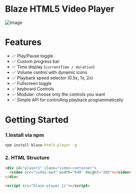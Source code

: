 # Blaze HTML5 Video Player
![image](https://github.com/user-attachments/assets/f4fd0f88-d1ae-41e3-8732-ea0c2720f3a7)

# Features

- ✅ Play/Pause toggle
- ✅ Custom progress bar
- ✅ Time display (`currentTime / duration`)
- ✅ Volume control with dynamic icons
- ✅ Playback speed selector (0.5x, 1x, 2x)
- ✅ Fullscreen toggle
- ✅ keyboard Controls
- ✅ Modular: choose only the controls you want
- ✅ Simple API for controlling playback programmatically

# Getting Started

### 1.Install via npm

```cmd
npm install blaze-html5-player -g
```

### 2. HTML Structure

```html
<div id="player1" class="video-container">
  <video src="video.mp4" width="640" height="360"></video>
</div>

<script src="blaze-player.js"></script>
```
